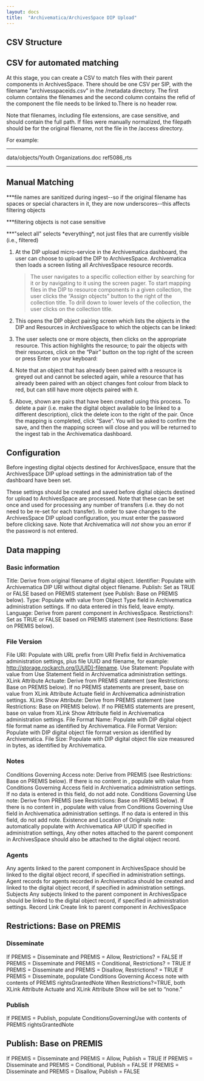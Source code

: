 ```yaml
---
layout: docs
title:  "Archivematica/ArchivesSpace DIP Upload"
---
```




## CSV Structure

CSV for automated matching
--------------------------

At this stage, you can create a CSV to match files with their parent components in ArchivesSpace. There should be one CSV per SIP, with the filename "archivesspaceids.csv" in the /metadata directory. The first column contains the filenames and the second column contains the refid of the component the file needs to be linked to.There is no header row.

Note that filenames, including file extensions, are case sensitive, and should contain the full path. If files were manually normalized, the filepath should be for the original filename, not the file in the
/access directory.

For example:

  -----------------------------------------------------
  data/objects/Youth Organizations.doc   ref5086\_rts
  -------------------------------------- --------------



## Manual Matching

\*\*\*file names are sanitized during ingest--so if the original filename has spaces or special characters in it, they are now underscores--this affects filtering objects

\*\*\*filtering objects is not case sensitive

\*\*\*"select all" selects \*everything\*, not just files that are currently visible (i.e., filtered)

1.  At the DIP upload micro-service in the Archivematica dashboard, the user can choose to upload the DIP to ArchivesSpace. Archivematica then loads a screen listing all ArchivesSpace resource records.
    > The user navigates to a specific collection either by searching for it or by navigating to it using the screen pager. To start mapping files in the DIP to resource components in a given collection, the user clicks the “Assign objects” button to the right of the collection title. To drill down to lower levels of the collection, the user clicks on the collection title.

2.  This opens the DIP object pairing screen which lists the objects in the DIP and Resources in ArchivesSpace to which the objects can be linked:

3.  The user selects one or more objects, then clicks on the appropriate resource. This action highlights the resource; to pair the objects with their resources, click on the “Pair” button on the top right of the screen or press Enter on your keyboard:

4.  Note that an object that has already been paired with a resource is greyed out and cannot be selected again, while a resource that has already been paired with an object changes font colour from black to red, but can still have more objects paired with it.

5.  Above, shown are pairs that have been created using this process. To delete a pair (i.e. make the digital object available to be linked to a different description), click the delete icon to the right of the pair. Once the mapping is completed, click “Save”. You will be asked to confirm the save, and then the mapping screen will close and you will be returned to the ingest tab in the Archivematica dashboard.


## Configuration
Before ingesting digital objects destined for ArchivesSpace, ensure that the ArchivesSpace DIP upload settings in the administration tab of the dashboard have been set.

These settings should be created and saved before digital objects destined for upload to ArchivesSpace are processed. Note that these can be set once and used for processing any number of transfers (i.e. they do not need to be re-set for each transfer). In order to save changes to the ArchivesSpace DIP upload configuration, you must enter the password before clicking save. Note that Archivematica will *not* show you an error if the password is not entered.

## Data mapping

### Basic information

Title: Derive from original filename of digital object.
Identifier: Populate with Archivematica DIP URI without digital object filename.
Publish: Set as TRUE or FALSE based on PREMIS statement (see Publish: Base on PREMIS below).
Type: Populate with value from Object Type field in Archivematica administration settings. If no data entered in this field, leave empty.
Language: Derive from parent component in ArchivesSpace.
Restrictions?: Set as TRUE or FALSE based on PREMIS statement (see Restrictions: Base on PREMIS below).

### File Version

File URI: Populate with URL prefix from URI Prefix field in  Archivematica administration settings, plus file UUID and filename, for example: http://storage.rockarch.org/[UUID]-filename.
Use Statement: Populate with value from Use Statement field in Archivematica administration settings.
XLink Attribute Actuate: Derive from PREMIS statement (see Restrictions: Base on PREMIS below). If no PREMIS statements are present, base on value from XLink Attribute Actuate field in Archivematica administration settings.
XLink Show Attribute: Derive from PREMIS statement (see Restrictions: Base on PREMIS below). If no PREMIS statements are present, base on value from XLink Show Attribute field in Archivematica administration settings.
File Format Name: Populate with DIP digital object file format name as identified by Archivematica.
File Format Version: Populate with DIP digital object file format version as identified by Archivematica.
File Size: Populate with DIP digital object file size measured in bytes, as identified by Archivematica.

### Notes

Conditions Governing Access note: Derive from PREMIS <rightsGrantedNote> (see Restrictions: Base on PREMIS below). If there is no content in <rightsGrantedNote>, populate with value from Conditions Governing Access field in Archivematica administration settings. If no data is entered in this field, do not add note.
Conditions Governing Use note: Derive from PREMIS <rightsGrantedNote> (see Restrictions: Base on PREMIS below). If there is no content in <rightsGrantedNote>, populate with value from Conditions Governing Use field in Archivematica administration settings. If no data is entered in this field, do not add note.
Existence and Location of Originals note: automatically populate with Archivematica AIP UUID
If specified in administration settings, Any other notes attached to the parent component in ArchivesSpace should also be attached to the digital object record.

### Agents

Any agents linked to the parent component in ArchivesSpace should be linked to the digital object record, if specified in administration settings.
Agent records for agents recorded in Archivematica should be created and linked to the digital object record, if specified in administration settings.
Subjects
Any subjects linked to the parent component in ArchivesSpace should be linked to the digital object record, if specified in administration settings.
Record Link
Create link to parent component in ArchivesSpace

## Restrictions: Base on PREMIS

### Disseminate

If PREMIS <act> = Disseminate and PREMIS <restriction> = Allow, Restrictions? = FALSE
If PREMIS <act> = Disseminate and PREMIS <restriction> = Conditional, Restrictions? = TRUE
If PREMIS <act> = Disseminate and PREMIS <restriction> = Disallow, Restrictions? = TRUE
If PREMIS <act> = Disseminate, populate Conditions Governing Access note with contents of PREMIS rightsGrantedNote
When Restrictions?=TRUE, both XLink Attribute Actuate and XLink Attribute Show will be set to “none.”

### Publish

If PREMIS <act> = Publish, populate ConditionsGoverningUse with contents of PREMIS rightsGrantedNote

## Publish: Base on PREMIS

If PREMIS <act> = Disseminate and PREMIS <restriction> = Allow, Publish = TRUE
If PREMIS <act> = Disseminate and PREMIS <restriction> = Conditional, Publish = FALSE
If PREMIS <act> = Disseminate and PREMIS <restriction> = Disallow, Publish = FALSE
